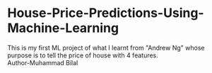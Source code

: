 # House-Price-Predictions-Using-Machine-Learning
This is my first ML project of what I learnt from "Andrew Ng" whose purpose is to tell the price of house with 4 features.<br>
Author-Muhammad Bilal

